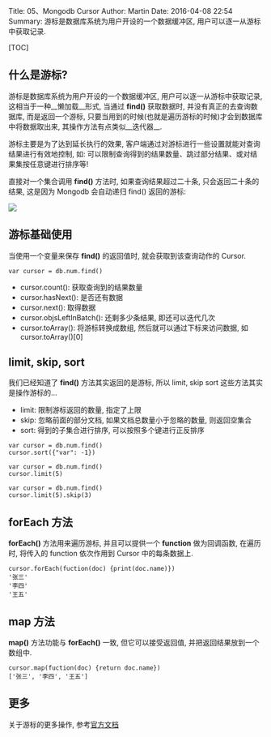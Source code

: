 Title: 05、Mongodb Cursor
Author: Martin
Date: 2016-04-08 22:54
Summary: 游标是数据库系统为用户开设的一个数据缓冲区, 用户可以逐一从游标中获取记录.

[TOC]

## 什么是游标?
游标是数据库系统为用户开设的一个数据缓冲区, 用户可以逐一从游标中获取记录, 这相当于一种__懒加载__形式, 当通过 __find()__ 获取数据时, 并没有真正的去查询数据库, 而是返回一个游标, 只要当用到的时候(也就是遍历游标的时候)才会到数据库中将数据取出来, 其操作方法有点类似__迭代器__.

游标主要是为了达到延长执行的效果, 客户端通过对游标进行一些设置就能对查询结果进行有效地控制, 如: 可以限制查询得到的结果数量、跳过部分结果、或对结果集按任意键进行排序等!

直接对一个集合调用 __find()__ 方法时, 如果查询结果超过二十条, 只会返回二十条的结果, 这是因为 Mongodb 会自动递归 find() 返回的游标:

![](http://i63.tinypic.com/2uy3a6t.jpg)

## 游标基础使用
当使用一个变量来保存 __find()__ 的返回值时, 就会获取到该查询动作的 Cursor.

```
var cursor = db.num.find()
```


- cursor.count(): 获取查询到的结果数量
- cursor.hasNext(): 是否还有数据
- cursor.next(): 取得数据
- cursor.objsLeftInBatch(): 还剩多少条结果, 即还可以迭代几次
- cursor.toArray(): 将游标转换成数组, 然后就可以通过下标来访问数据, 如 cursor.toArray()[0]

## limit, skip, sort
我们已经知道了 __find()__ 方法其实返回的是游标, 所以 limit, skip sort 这些方法其实是操作游标的...

- limit: 限制游标返回的数量, 指定了上限
- skip: 忽略前面的部分文档, 如果文档总数量小于忽略的数量, 则返回空集合
- sort: 得到的子集合进行排序, 可以按照多个键进行正反排序

```
var cursor = db.num.find()
cursor.sort({"var": -1})

var cursor = db.num.find()
cursor.limit(5)

var cursor = db.num.find()
cursor.limit(5).skip(3)
```

## forEach 方法
__forEach()__ 方法用来遍历游标, 并且可以提供一个 __function__ 做为回调函数, 在遍历时, 将传入的 function 依次作用到 Cursor 中的每条数据上.

```
cursor.forEach(fuction(doc) {print(doc.name)})
'张三'
'李四'
'王五'
```

## map 方法
__map()__ 方法功能与 __forEach()__ 一致, 但它可以接受返回值, 并把返回结果放到一个数组中.

```
cursor.map(fuction(doc) {return doc.name})
['张三', '李四', '王五']
```

## 更多
关于游标的更多操作, 参考[官方文档](https://docs.mongodb.org/manual/reference/method/js-cursor/)
